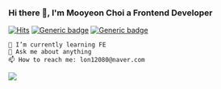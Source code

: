 ### Hi there 👋, I'm Mooyeon Choi a Frontend Developer
[![Hits](https://hits.seeyoufarm.com/api/count/incr/badge.svg?url=https%3A%2F%2Fgithub.com%2Fmooyeon-choi&count_bg=%2379C83D&title_bg=%23555555&icon=iconify.svg&icon_color=%23E7E7E7&title=hits&edge_flat=false)](https://hits.seeyoufarm.com)
[![Generic badge](https://img.shields.io/badge/Blog-Main-green.svg)](https://mooyeon.com/)
[![Generic badge](https://img.shields.io/badge/Blog-tistory-yellow.svg)](https://moo-choi.tistory.com/)
```
🌱 I’m currently learning FE
💬 Ask me about anything
📫 How to reach me: lon12080@naver.com
```
<img src="https://github-readme-stats.vercel.app/api?username=mooyeon-choi&show_icons=true&count_private=true" align="left">
